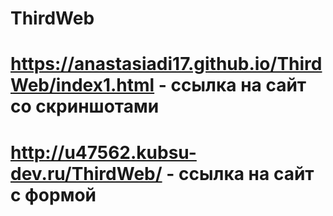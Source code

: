 # ThirdWeb
# https://anastasiadi17.github.io/ThirdWeb/index1.html - ссылка на сайт со скриншотами
# http://u47562.kubsu-dev.ru/ThirdWeb/ - ссылка на сайт с формой
